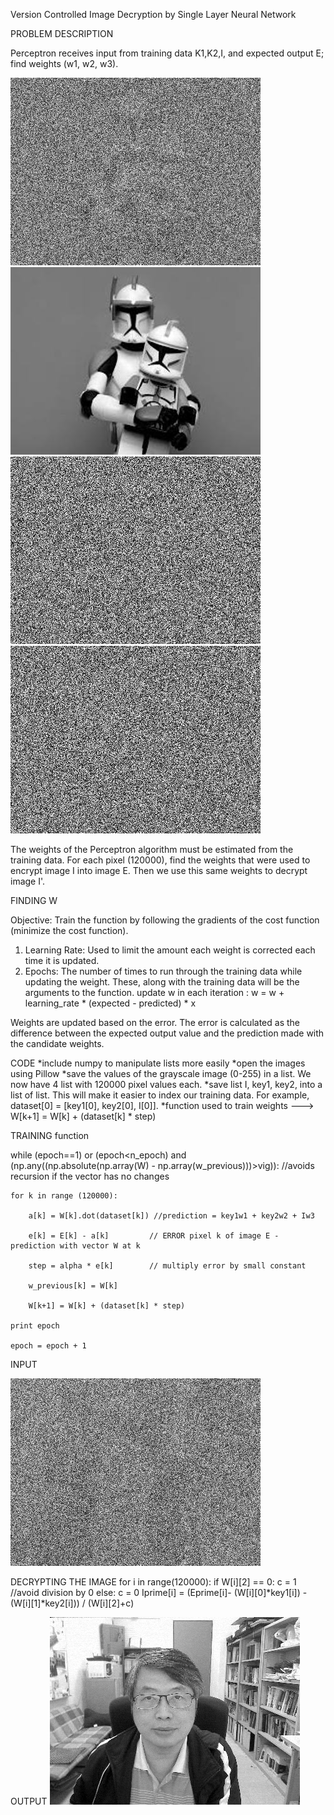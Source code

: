 Version Controlled Image Decryption by Single Layer Neural Network

PROBLEM DESCRIPTION

Perceptron receives input from training data K1,K2,I, and expected output E; find weights (w1, w2, w3).


![alt text](https://github.com/dark-souls-slays/ML2018_410321168/blob/master/E.png?raw=true)
![alt text](https://github.com/dark-souls-slays/ML2018_410321168/blob/master/I.png?raw=true)
![alt text](https://github.com/dark-souls-slays/ML2018_410321168/blob/master/key1.png?raw=true)
![alt text](https://github.com/dark-souls-slays/ML2018_410321168/blob/master/key2.png?raw=true)

The weights of the Perceptron algorithm must be estimated from the training data.
For each pixel (120000), find the weights that were used to encrypt image I into image E. Then we use this same weights to decrypt image I'.



FINDING W

Objective: Train the function by following the gradients of the cost function (minimize the cost function).

1. Learning Rate: Used to limit the amount each weight is corrected each time it is updated.
2. Epochs: The number of times to run through the training data while updating the weight.
These, along with the training data will be the arguments to the function.
update w in each iteration : w = w + learning_rate * (expected - predicted) * x

Weights are updated based on the error. The error is calculated as the difference between the expected output value and the prediction made with the candidate weights.


CODE
*include numpy to manipulate lists more easily
*open the images using Pillow
*save the values of the grayscale image (0-255) in a list. We now have 4 list with 120000 pixel values each.
*save list I, key1, key2, into a list of list. This will make it easier to index our training data. For example, dataset[0] = [key1[0], key2[0], I[0]].
*function used to train weights  --->   W[k+1] = W[k] + (dataset[k] * step)

TRAINING function

while (epoch==1) or (epoch<n_epoch) and (np.any((np.absolute(np.array(W) - np.array(w_previous)))>vig)): //avoids recursion if the vector has no changes

    for k in range (120000):

        a[k] = W[k].dot(dataset[k]) //prediction = key1w1 + key2w2 + Iw3

        e[k] = E[k] - a[k]         // ERROR pixel k of image E - prediction with vector W at k

        step = alpha * e[k]        // multiply error by small constant

        w_previous[k] = W[k]

        W[k+1] = W[k] + (dataset[k] * step)

    print epoch

    epoch = epoch + 1

INPUT

![alt text](https://github.com/dark-souls-slays/ML2018_410321168/blob/master/Eprime.png?raw=true)

DECRYPTING THE IMAGE
for i in range(120000):
    if W[i][2] == 0: c = 1 //avoid division by 0
    else: c = 0
    Iprime[i] = (Eprime[i]- (W[i][0]*key1[i]) - (W[i][1]*key2[i])) / (W[i][2]+c)

OUTPUT
![alt text](https://github.com/dark-souls-slays/ML2018_410321168/blob/master/output2.png?raw=true)
